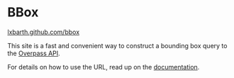 # BBox

[lxbarth.github.com/bbox](http://lxbarth.github.com/bbox)

This site is a fast and convenient way to construct a bounding box query to the
[Overpass API](http://overpass-api.de/).

For details on how to use the URL, read up on the [documentation](http://wiki.openstreetmap.org/wiki/Xapi#Overpass_API).
